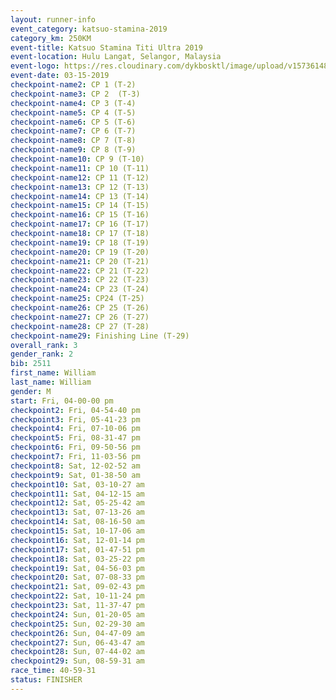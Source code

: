 ```yaml
---
layout: runner-info 
event_category: katsuo-stamina-2019 
category_km: 250KM 
event-title: Katsuo Stamina Titi Ultra 2019 
event-location: Hulu Langat, Selangor, Malaysia 
event-logo: https://res.cloudinary.com/dykbosktl/image/upload/v1573614825/Logo/Logo_p7ft6n.png
event-date: 03-15-2019 
checkpoint-name2: CP 1 (T-2) 
checkpoint-name3: CP 2  (T-3) 
checkpoint-name4: CP 3 (T-4) 
checkpoint-name5: CP 4 (T-5) 
checkpoint-name6: CP 5 (T-6) 
checkpoint-name7: CP 6 (T-7) 
checkpoint-name8: CP 7 (T-8) 
checkpoint-name9: CP 8 (T-9) 
checkpoint-name10: CP 9 (T-10) 
checkpoint-name11: CP 10 (T-11) 
checkpoint-name12: CP 11 (T-12) 
checkpoint-name13: CP 12 (T-13) 
checkpoint-name14: CP 13 (T-14) 
checkpoint-name15: CP 14 (T-15) 
checkpoint-name16: CP 15 (T-16) 
checkpoint-name17: CP 16 (T-17) 
checkpoint-name18: CP 17 (T-18) 
checkpoint-name19: CP 18 (T-19) 
checkpoint-name20: CP 19 (T-20) 
checkpoint-name21: CP 20 (T-21) 
checkpoint-name22: CP 21 (T-22) 
checkpoint-name23: CP 22 (T-23) 
checkpoint-name24: CP 23 (T-24) 
checkpoint-name25: CP24 (T-25) 
checkpoint-name26: CP 25 (T-26) 
checkpoint-name27: CP 26 (T-27) 
checkpoint-name28: CP 27 (T-28) 
checkpoint-name29: Finishing Line (T-29) 
overall_rank: 3
gender_rank: 2
bib: 2511
first_name: William
last_name: William
gender: M
start: Fri, 04-00-00 pm
checkpoint2: Fri, 04-54-40 pm
checkpoint3: Fri, 05-41-23 pm
checkpoint4: Fri, 07-10-06 pm
checkpoint5: Fri, 08-31-47 pm
checkpoint6: Fri, 09-50-56 pm
checkpoint7: Fri, 11-03-56 pm
checkpoint8: Sat, 12-02-52 am
checkpoint9: Sat, 01-38-50 am
checkpoint10: Sat, 03-10-27 am
checkpoint11: Sat, 04-12-15 am
checkpoint12: Sat, 05-25-42 am
checkpoint13: Sat, 07-13-26 am
checkpoint14: Sat, 08-16-50 am
checkpoint15: Sat, 10-17-06 am
checkpoint16: Sat, 12-01-14 pm
checkpoint17: Sat, 01-47-51 pm
checkpoint18: Sat, 03-25-22 pm
checkpoint19: Sat, 04-56-03 pm
checkpoint20: Sat, 07-08-33 pm
checkpoint21: Sat, 09-02-43 pm
checkpoint22: Sat, 10-11-24 pm
checkpoint23: Sat, 11-37-47 pm
checkpoint24: Sun, 01-20-05 am
checkpoint25: Sun, 02-29-30 am
checkpoint26: Sun, 04-47-09 am
checkpoint27: Sun, 06-43-47 am
checkpoint28: Sun, 07-44-02 am
checkpoint29: Sun, 08-59-31 am
race_time: 40-59-31
status: FINISHER
---
```

